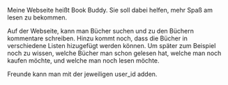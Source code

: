 Meine Webseite heißt Book Buddy. 
Sie soll dabei helfen, mehr Spaß am lesen zu bekommen.

Auf der Webseite, kann man Bücher suchen und zu den Büchern kommentare schreiben.
Hinzu kommt noch, dass die Bücher in verschiedene Listen hizugefügt werden können. Um später zum Beispiel noch zu wissen, welche Bücher man schon gelesen hat, welche man noch kaufen möchte, und welche man noch lesen möchte.

Freunde kann man mit der jeweiligen user_id adden.
